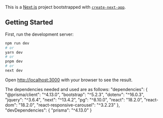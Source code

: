 This is a [Next.js](https://nextjs.org/) project bootstrapped with [`create-next-app`](https://github.com/vercel/next.js/tree/canary/packages/create-next-app).

## Getting Started

First, run the development server:

```bash
npm run dev
# or
yarn dev
# or
pnpm dev
# or
next dev
```

Open [http://localhost:3000](http://localhost:3000) with your browser to see the result.

The dependencies needed and used are as follows:
 "dependencies": {
    "@prisma/client": "^4.13.0",
    "bootstrap": "^5.2.3",
    "dotenv": "^16.0.3",
    "jquery": "^3.6.4",
    "next": "^13.4.2",
    "pg": "^8.10.0",
    "react": "18.2.0",
    "react-dom": "18.2.0",
    "react-responsive-carousel": "^3.2.23"
  },
  "devDependencies": {
    "prisma": "^4.13.0"
  }
